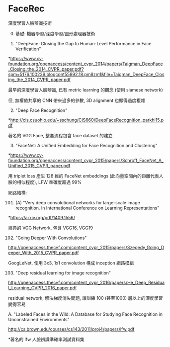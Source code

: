 # FaceRec

深度學習人臉辨識技術

0. 基礎: 機器學習/深度學習/圖形處理器技術

1. "DeepFace: Closing the Gap to Human-Level Performance in Face Verification"

*https://www.cv-foundation.org/openaccess/content_cvpr_2014/papers/Taigman_DeepFace_Closing_the_2014_CVPR_paper.pdf?spm=5176.100239.blogcont55892.18.pm8zm1&file=Taigman_DeepFace_Closing_the_2014_CVPR_paper.pdf

最早的深度學習人臉辨識, 已有 metric learning 的觀念 (使用 siamese network)

但, 無權值共享的 CNN 帶來過多的參數, 3D alignment 也顯得過度複雜


2. "Deep Face Recognition" 

*http://cis.csuohio.edu/~sschung/CIS660/DeepFaceRecognition_parkhi15.pdf

著名的 VGG Face, 整套流程包含 face dataset 的建立


3. "FaceNet: A Unified Embedding for Face Recognition and Clustering"

*https://www.cv-foundation.org/openaccess/content_cvpr_2015/papers/Schroff_FaceNet_A_Unified_2015_CVPR_paper.pdf

用 triplet loss 產生 128 維的 FaceNet embeddings (此向量空間內的距離代表人臉的相似程度), LFW 準確度超過 99%

網路結構:

101. (A) "Very deep convolutional networks for large-scale image recognition. In International Conference on Learning Representations"

*https://arxiv.org/pdf/1409.1556/

經典的 VGG Network, 包含 VGG16, VGG19

102. "Going Deeper With Convolutions"

http://openaccess.thecvf.com/content_cvpr_2015/papers/Szegedy_Going_Deeper_With_2015_CVPR_paper.pdf

GoogLeNet, 使用 3x3, 1x1 convolution 構成 inception 網路模組

103. "Deep residual learning for image recognition"

http://openaccess.thecvf.com/content_cvpr_2016/papers/He_Deep_Residual_Learning_CVPR_2016_paper.pdf

residual network, 解決梯度消失問題, 讓訓練 100 (甚至1000) 層以上的深度學習變得容易


A. "Labeled Faces in the Wild: A Database for Studying Face Recognition in Unconstrained Environments"

http://cs.brown.edu/courses/cs143/2011/proj4/papers/lfw.pdf

*著名的 lfw 人臉辨識準確率測試資料集
